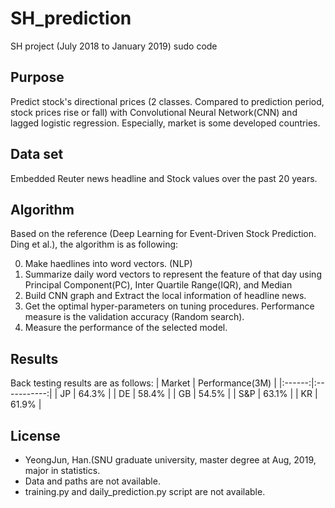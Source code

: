 # SH_prediction
SH project (July 2018 to January 2019) sudo code

## Purpose
Predict stock's directional prices (2 classes. Compared to prediction period, stock prices rise or fall) with Convolutional Neural Network(CNN) and lagged logistic regression. Especially, market is some developed countries.

## Data set
Embedded Reuter news headline and Stock values over the past 20 years.

## Algorithm
Based on the reference (Deep Learning for Event-Driven Stock Prediction. Ding et al.), the algorithm is as following:

0. Make haedlines into word vectors. (NLP)
1. Summarize daily word vectors to represent the feature of that day using Principal Component(PC), Inter Quartile Range(IQR), and Median
2. Build CNN graph and Extract the local information of headline news.
3. Get the optimal hyper-parameters on tuning procedures. Performance measure is the validation accuracy (Random search).
4. Measure the performance of the selected model.

## Results

Back testing results are as follows:
| Market | Performance(3M) |
|:------:|:-----------:|
|   JP   |    64.3%    |
|   DE   |    58.4%    |
|   GB   |    54.5%    |
|   S&P  |    63.1%    |
|   KR   |    61.9%    |

## License
- YeongJun, Han.(SNU graduate university, master degree at Aug, 2019, major in statistics.
- Data and paths are not available.
- training.py and daily_prediction.py script are not available.
